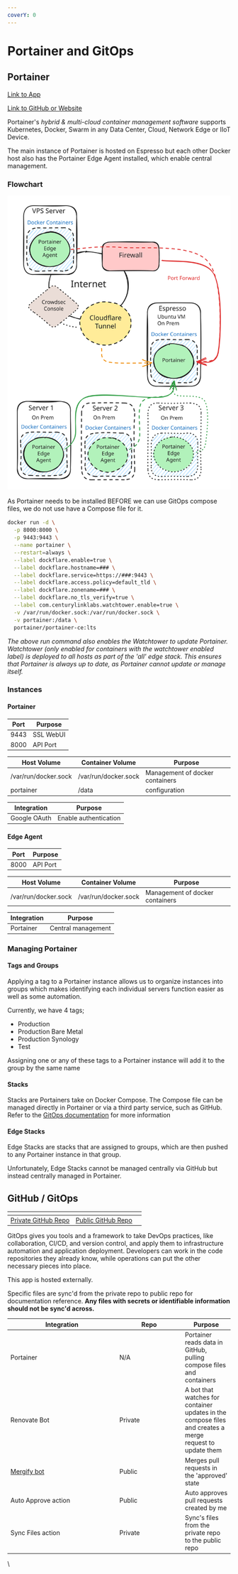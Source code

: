 ```yaml
---
coverY: 0
---
```


# Portainer and GitOps

## Portainer

[Link to App](https://portainer.xfgn.dev)

[Link to GitHub or Website](https://www.portainer.io/)

Portainer's _hybrid & multi-cloud container management software_ supports Kubernetes, Docker, Swarm in any Data Center, Cloud, Network Edge or IIoT Device.

The main instance of Portainer is hosted on Espresso but each other Docker host also has the Portainer Edge Agent installed, which enable central management.

### Flowchart

<img src="../../.gitbook/assets/file.excalidraw (7).svg" alt="" class="gitbook-drawing">

As Portainer needs to be installed BEFORE we can use GitOps compose files, we do not use have a Compose file for it.

```bash
docker run -d \
  -p 8000:8000 \
  -p 9443:9443 \
  --name portainer \
  --restart=always \
  --label dockflare.enable=true \
  --label dockflare.hostname=### \
  --label dockflare.service=https://###:9443 \
  --label dockflare.access.policy=default_tld \
  --label dockflare.zonename=### \
  --label dockflare.no_tls_verify=true \
  --label com.centurylinklabs.watchtower.enable=true \
  -v /var/run/docker.sock:/var/run/docker.sock \
  -v portainer:/data \
  portainer/portainer-ce:lts

```

_The above run command also enables the Watchtower to update Portainer. Watchtower (only enabled for containers with the watchtower enabled label) is deployed to all hosts as part of the 'all' edge stack. This ensures that Portainer is always up to date, as Portainer cannot update or manage itself._

### Instances

#### Portainer

| Port | Purpose   |
| ---- | --------- |
| 9443 | SSL WebUI |
| 8000 | API Port  |

| Host Volume          | Container Volume     | Purpose                         |
| -------------------- | -------------------- | ------------------------------- |
| /var/run/docker.sock | /var/run/docker.sock | Management of docker containers |
| portainer            | /data                | configuration                   |

| Integration  | Purpose               |
| ------------ | --------------------- |
| Google OAuth | Enable authentication |

#### Edge Agent

| Port | Purpose  |
| ---- | -------- |
| 8000 | API Port |

| Host Volume          | Container Volume     | Purpose                         |
| -------------------- | -------------------- | ------------------------------- |
| /var/run/docker.sock | /var/run/docker.sock | Management of docker containers |

| Integration | Purpose            |
| ----------- | ------------------ |
| Portainer   | Central management |

### Managing Portainer

#### Tags and Groups

Applying a tag to a Portainer instance allows us to organize instances into groups which makes identifying each individual servers function easier as well as some automation.

Currently, we have 4 tags;

* Production
* Production Bare Metal
* Production Synology
* Test

Assigning one or any of these tags to a Portainer instance will add it to the group by the same name

#### Stacks

Stacks are Portainers take on Docker Compose. The Compose file can be managed directly in Portainer or via a third party service, such as GitHub. Refer to the [GitOps documentation](broken-reference) for more information

#### Edge Stacks

Edge Stacks are stacks that are assigned to groups, which are then pushed to any Portainer instance in that group.

Unfortunately, Edge Stacks cannot be managed centrally via GitHub but instead centrally managed in Portainer.

## GitHub / GitOps

<table data-header-hidden><thead><tr><th></th><th></th><th data-hidden></th></tr></thead><tbody><tr><td><a href="https://github.com/trentnbauer/agg.local">Private GitHub Repo</a></td><td><a href="https://github.com/trentnbauer/agg">Public GitHub Repo</a></td><td></td></tr></tbody></table>

GitOps gives you tools and a framework to take DevOps practices, like collaboration, CI/CD, and version control, and apply them to infrastructure automation and application deployment. Developers can work in the code repositories they already know, while operations can put the other necessary pieces into place.

This app is hosted externally.

Specific files are sync'd from the private repo to public repo for documentation reference. **Any files with secrets or identifiable information should not be sync'd across.**

<table><thead><tr><th width="232">Integration</th><th width="134">Repo</th><th>Purpose</th></tr></thead><tbody><tr><td>Portainer</td><td>N/A</td><td>Portainer reads data in GitHub, pulling compose files and containers</td></tr><tr><td>Renovate Bot</td><td>Private</td><td>A bot that watches for container updates in the compose files and creates a merge request to update them</td></tr><tr><td><a href="https://mergify.com/">Mergify bot</a></td><td>Public</td><td>Merges pull requests in the 'approved' state</td></tr><tr><td>Auto Approve action</td><td>Public</td><td>Auto approves pull requests created by me</td></tr><tr><td>Sync Files action</td><td>Private</td><td>Sync's files from the private repo to the public repo</td></tr></tbody></table>

\

